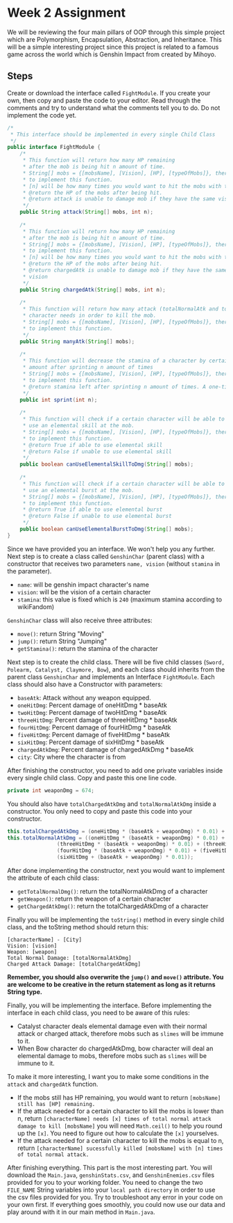 #  Week 2 Assignment
We will be reviewing the four main pillars of OOP through this simple project which are Polymorphism, Encapsulation, Abstraction, and Inheritance. This will be a simple
interesting project since this project is related to a famous game across the world which is Genshin Impact from created by Mihoyo.

## Steps
Create or download the interface called `FightModule`. If you create your own, then copy and paste the code to your editor. Read through the comments and try to understand what
the comments tell you to do. Do not implement the code yet.
```java
/*
 * This interface should be implemented in every single Child Class
 */
public interface FightModule {
	/*
	 * This function will return how many HP remaining 
	 * after the mob is being hit n amount of time.
	 * String[] mobs = {[mobsName], [Vision], [HP], [typeOfMobs]}, therefore, use the array knowledge that you have learnt
	 * to implement this function.
  	 * [n] will be how many times you would want to hit the mobs with totalNormalAtkDmg that a certain character has.
	 * @return the HP of the mobs after being hit.
	 * @return attack is unable to damage mob if they have the same vision
	 */
	public String attack(String[] mobs, int n);
	
	/*
	 * This function will return how many HP remaining 
	 * after the mob is being hit n amount of time.
	 * String[] mobs = {[mobsName], [Vision], [HP], [typeOfMobs]}, therefore, use the array knowledge that you have learnt
	 * to implement this function.
	 * [n] will be how many times you would want to hit the mobs with totalNormalAtkDmg that a certain character has.
	 * @return the HP of the mobs after being hit.
	 * @return chargedAtk is unable to damage mob if they have the same
	 * vision
	 */
	public String chargedAtk(String[] mobs, int n);
	
	/*
	 * This function will return how many attack (totalNormalAtk and totalChargedAtk) does a certain
	 * character needs in order to kill the mob. 
	 * String[] mobs = {[mobsName], [Vision], [HP], [typeOfMobs]}, therefore, use the array knowledge that you have learnt
	 * to implement this function.
	 */
	public String manyAtk(String[] mobs);
	
	/*
	 * This function will decrease the stamina of a character by certain
	 * amount after sprinting n amount of times
	 * String[] mobs = {[mobsName], [Vision], [HP], [typeOfMobs]}, therefore, use the array knowledge that you have learnt
	 * to implement this function.
	 * @return stamina left after sprinting n amount of times. A one-time sprint reduces stamina by 18.
	 */
	public int sprint(int n);
	
	/*
	 * This function will check if a certain character will be able to
	 * use an elemental skill at the mob.
	 * String[] mobs = {[mobsName], [Vision], [HP], [typeOfMobs]}, therefore, use the array knowledge that you have learnt
	 * to implement this function.
	 * @return True if able to use elemental skill
	 * @return False if unable to use elemental skill
	 */
	public boolean canUseElementalSkillToDmg(String[] mobs);
	
	/*
	 * This function will check if a certain character will be able to
	 * use an elemental burst at the mob.
	 * String[] mobs = {[mobsName], [Vision], [HP], [typeOfMobs]}, therefore, use the array knowledge that you have learnt
	 * to implement this function.
	 * @return True if able to use elemental burst
	 * @return False if unable to use elemental burst
	 */
	public boolean canUseElementalBurstToDmg(String[] mobs);
}

```

Since we have provided you an interface. We won't help you any further. Next step is to create a class called `GenshinChar` (parent class) with a constructor that receives two
parameters `name, vision` (without `stamina` in the parameter).
- `name`: will be genshin impact character's name
- `vision`: will be the vision of a certain character
- `stamina`: this value is fixed which is `240` (maximum stamina according to wikiFandom)

`GenshinChar` class will also receive three attributes:
- `move()`: return String "Moving"
- `jump()`: return String "Jumping"
- `getStamina()`: return the stamina of the character

Next step is to create the child class. There will be five child classes (`Sword, Polearm, Catalyst, Claymore, Bow`), and each class should inherits from the parent class `GenshinChar` 
and implements an Interface `FightModule`. Each class should also have a Constructor with parameters:
- `baseAtk`: Attack without any weapon equipped.
- `oneHitDmg`: Percent damage of oneHitDmg * baseAtk
- `twoHitDmg`: Percent damage of twoHitDmg * baseAtk
- `threeHitDmg`: Percent damage of threeHitDmg * baseAtk
- `fourHitDmg`: Percent damage of fourHitDmg * baseAtk
- `fiveHitDmg`: Percent damage of fiveHitDmg * baseAtk
- `sixHitDmg`: Percent damage of sixHitDmg * baseAtk
- `chargedAtkDmg`: Percent damage of chargedAtkDmg * baseAtk
- `city`: City where the character is from

After finishing the constructor, you need to add one private variables inside every single child class. Copy and paste this one line code.
```java
private int weaponDmg = 674;
```

You should also have `totalChargedAtkDmg` and `totalNormalAtkDmg` inside a constructor. You only need to copy and paste this code into your constructor.
```java
this.totalChargedAtkDmg = (oneHitDmg * (baseAtk + weaponDmg) * 0.01) + (baseAtk + weaponDmg) * chargedAtkDmg * 0.01;
this.totalNormalAtkDmg = ((oneHitDmg * (baseAtk + weaponDmg) * 0.01) + (twoHitDmg * (baseAtk + weaponDmg) * 0.01) + 
				(threeHitDmg * (baseAtk + weaponDmg) * 0.01) + (threeHitDmg * (baseAtk + weaponDmg) * 0.01) + 
				(fourHitDmg * (baseAtk + weaponDmg) * 0.01) + (fiveHitDmg * (baseAtk + weaponDmg) * 0.01) + 
				(sixHitDmg + (baseAtk + weaponDmg) * 0.01));
```

After done implementing the constructor, next you would want to implement the attribute of each child class:
- `getTotalNormalDmg()`: return the totalNormalAtkDmg of a character
- `getWeapon()`: return the weapon of a certain character
- `getChargedAtkDmg()`: return the totalChargedAtkDmg of a character

Finally you will be implementing the `toString()` method in every single child class, and the toString method should return this:
```
[characterName] - [City]
Vision: [vision]
Weapon: [weapon]
Total Normal Damage: [totalNormalAtkDmg]
Charged Attack Damage: [totalChargedAtkDmg]
```

<strong>Remember, you should also overwrite the `jump()` and `move()` attribute. You are welcome to be creative in the return statement as long as it returns String type.</strong>

Finally, you will be implementing the interface. Before implementing the interface in each child class, you need to be aware of this rules:
- Catalyst character deals elemental damage even with their normal attack or charged attack, therefore mobs such as `slimes` will be immune to it.
- When Bow character do chargedAtkDmg, bow character will deal an elemental damage to mobs, therefore mobs such as `slimes` will be immune to it.

To make it more interesting, I want you to make some conditions in the `attack` and `chargedAtk` function.
- If the mobs still has HP remaining, you would want to return `[mobsName] still has [HP] remaining.`
- If the attack needed for a certain character to kill the mobs is lower than n, return `[characterName] needs [x] times of total normal attack damage to kill [mobsName]` you will need `Math.ceil()` to help you round up the `[x]`. You need to figure out how to calculate the `[x]` yourselves.
- If the attack needed for a certain character to kill the mobs is equal to n, return `[characterName] sucessfully killed [mobsName] with [n] times of total normal attack.`

After finishing everything. This part is the most interesting part. You will download the `Main.java`, `genshinStats.csv`, and `GenshinEnemies.csv` files provided for you to your working folder. You need to change the two `FILE_NAME` String variables into your `local path directory` in order to use the csv files provided for you. Try to troubleshoot any error in your code on your own first. If everything goes smoothly, you could now use our data and play around with it in our main method in `Main.java`.
